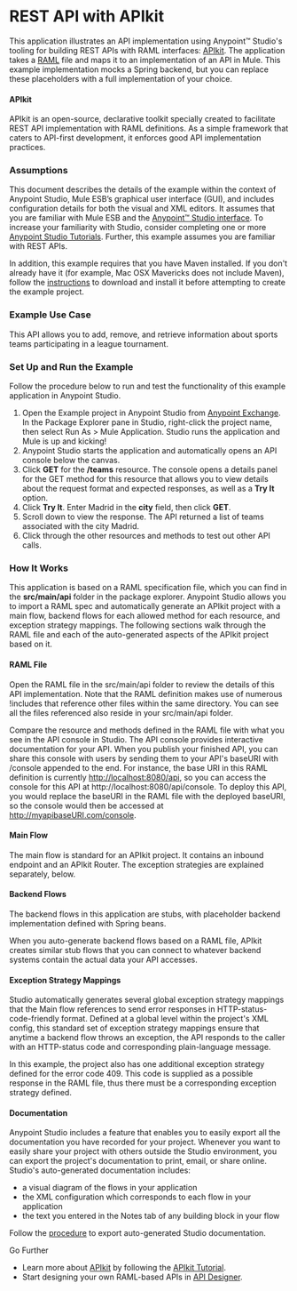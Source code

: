 # REST API with APIkit #

This application illustrates an API implementation using Anypoint™ Studio's tooling for building REST APIs with RAML interfaces: [APIkit](http://www.mulesoft.org/documentation/display/current/APIkit). The application takes a [RAML](http://raml.org/) file and maps it to an implementation of an API in Mule. This example implementation mocks a Spring backend, but you can replace these placeholders with a full implementation of your choice.

#### APIkit ####

APIkit is an open-source, declarative toolkit specially created to facilitate REST API implementation with RAML definitions. As a simple framework that caters to API-first development, it enforces good API implementation practices. 

### Assumptions ###

This document describes the details of the example within the context of Anypoint Studio, Mule ESB’s graphical user interface (GUI), and includes configuration details for both the visual and XML editors. It assumes that you are familiar with Mule ESB and the [Anypoint™ Studio interface](http://www.mulesoft.org/documentation/display/current/Anypoint+Studio+Essentials). To increase your familiarity with Studio, consider completing one or more [Anypoint Studio Tutorials](http://www.mulesoft.org/documentation/display/current/Basic+Studio+Tutorial). Further, this example assumes you are familiar with REST APIs. 
	
In addition, this example requires that you have Maven installed. If you don't already have it (for example, Mac OSX Mavericks does not include Maven), follow the [instructions](http://maven.apache.org/download.cgi) to download and install it before attempting to create the example project.

### Example Use Case ###

This API allows you to add, remove, and retrieve information about sports teams participating in a league tournament. 

### Set Up and Run the Example ###

Follow the procedure below to run and test the functionality of this example application in Anypoint Studio.

1. Open the Example project in Anypoint Studio from [Anypoint Exchange](http://www.mulesoft.org/documentation/display/current/The+Library). In the Package Explorer pane in Studio, right-click the project name, then select Run As > Mule Application. Studio runs the application and Mule is up and kicking!
1. Anypoint Studio starts the application and automatically opens an API console below the canvas.
2. Click **GET** for the **/teams** resource.
The console opens a details panel for the GET method for this resource that allows you to view details about the request format and expected responses, as well as a **Try It** option.
1. Click **Try It**. Enter Madrid in the **city** field, then click **GET**.
1. Scroll down to view the response. The API returned a list of teams associated with the city Madrid. 
2. Click through the other resources and methods to test out other API calls. 

### How It Works ###

This application is based on a RAML specification file, which you can find in the **src/main/api** folder in the package explorer. Anypoint Studio allows you to import a RAML spec and automatically generate an APIkit project with a main flow, backend flows for each allowed method for each resource, and exception strategy mappings. The following sections walk through the RAML file and each of the auto-generated aspects of the APIkit project based on it.

#### RAML File ####

Open the RAML file in the src/main/api folder to review the details of this API implementation. Note that the RAML definition makes use of numerous !includes that reference other files within the same directory. You can see all the files referenced also reside in your src/main/api folder.

Compare the resource and methods defined in the RAML file with what you see in the API console in Studio. The API console provides interactive documentation for your API. When you publish your finished API, you can share this console with users by sending them to your API's baseURI with /console appended to the end. For instance, the base URI in this RAML definition is currently [http://localhost:8080/api](http://localhost:8080/api,), so you can access the console for this API at http://localhost:8080/api/console. To deploy this API, you would replace the baseURI in the RAML file with the deployed baseURI, so the console would then be accessed at http://myapibaseURI.com/console.

#### Main Flow 
The main flow is standard for an APIkit project. It contains an inbound endpoint and an APIkit Router. The exception strategies are explained separately, below.

#### Backend Flows ####

The backend flows in this application are stubs, with placeholder backend implementation defined with Spring beans. 

When you auto-generate backend flows based on a RAML file, APIkit creates similar stub flows that you can connect to whatever backend systems contain the actual data your API accesses. 

#### Exception Strategy Mappings ####

Studio automatically generates several global exception strategy mappings that the Main flow references to send error responses in HTTP-status-code-friendly format. Defined at a global level within the project's XML config, this standard set of exception strategy mappings ensure that anytime a backend flow throws an exception, the API responds to the caller with an HTTP-status code and corresponding plain-language message. 

In this example, the project also has one additional exception strategy defined for the error code 409. This code is supplied as a possible response in the RAML file, thus there must be a corresponding exception strategy defined.

#### Documentation ####

Anypoint Studio includes a feature that enables you to easily export all the documentation you have recorded for your project. Whenever you want to easily share your project with others outside the Studio environment, you can export the project's documentation to print, email, or share online. Studio's auto-generated documentation includes:
 
- a visual diagram of the flows in your application
- the XML configuration which corresponds to each flow in your application
- the text you entered in the Notes tab of any building block in your flow
 
Follow the [procedure](http://www.mulesoft.org/documentation/display/current/Importing+and+Exporting+in+Studio#ImportingandExportinginStudio-ExportingStudioDocumentation) to export auto-generated Studio documentation.

 
Go Further

- Learn more about [APIkit](http://www.mulesoft.org/documentation/display/current/APIkit) by following the [APIkit Tutorial](http://www.mulesoft.org/documentation/display/current/APIkit+Tutorial).
- Start designing your own RAML-based APIs in [API Designer](http://api-portal.anypoint.mulesoft.com/raml/api-designer). 